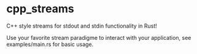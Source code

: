 # cpp_streams

C++ style streams for stdout and stdin functionality in Rust!

Use your favorite stream paradigme to interact with your application, see examples/main.rs for basic usage.

